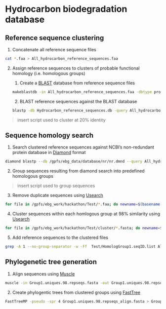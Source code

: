 # **Hydrocarbon biodegradation database**

## Reference sequence clustering

1. Concatenate all reference sequence files

```bash
cat *.faa > All_hydrocarbon_reference_sequences.faa
```

2. Assign reference sequences to clusters of probable functional homology (i.e. homologous groups)

   1. Create a [BLAST](https://www.ncbi.nlm.nih.gov/books/NBK52640/) database from reference sequence files
   
    ```bash
    makeblastdb -in All_hydrocarbon_reference_sequences.faa -dbtype prot -out Hydrocarbon_reference_sequences.db
    ```
        
   2. BLAST reference sequences against the BLAST database
   
    ```bash
    blastp -db Hydrocarbon_reference_sequences.db -query All_hydrocarbon_reference_sequences.faa -outfmt 6 -evalue 1e-4 -num_threads 40 -out Self_blast_hydrocarbon_references.txt
    ```

> insert script used to cluster at 20% identity

## Sequence homology search
 
1. Search clustered reference sequences against NCBI’s non-redundant protein database in [Diamond](https://github.com/bbuchfink/diamond) format

```bash
diamond blastp --db /gpfs/ebg_data/database/nr/nr.dmnd --query All_hydrocarbon_reference_sequences.faa --out diamondout_All_hydrocarbon_reference_sequences.txt --outfmt 6 qseqid sseqid pident length mismatch gapopen qstart qend sstart send evalue bitscore full_sseq --max-target-seqs 0 --query-cover 70 --evalue 0.0001 --threads 60
```
    
2. Group sequences resulting from diamond search into predefined homologous groups

> insert script used to group sequences


3. Remove duplicate sequences using [Usearch](https://www.drive5.com/usearch/)

```bash
for file in /gpfs/ebg_work/hackathon/Test/*.faa; do newname=$(basename $file .faa); time usearch -derep_fulllength $file -fastaout $newname.uniques.fasta; done
```

4. Cluster sequences within each homlogous group at 98% similarity using [Usearch](https://www.drive5.com/usearch/)

```bash
for file in /gpfs/ebg_work/hackathon/Test/cluster/*.fasta; do newname=$(basename $file .fasta); time usearch -cluster_fast $file -id 0.98 -centroids $newname.98.repseqs.fasta -uc $newname.clusters.uc; done
```

5. Add reference sequences to the clustered files

```bash
grep -A 1 --no-group-separator -w -Ff  Test/HomologGroup1.seqID.list Alignment/All_hydrocarbon_reference_sequences_singleline.fasta >> Alignment/Group1.uniques.98.repseqs.fasta
```

## Phylogenetic tree generation

1. Align sequences using [Muscle](https://www.drive5.com/muscle/)

```bash
muscle -in Group1.uniques.98.repseqs.fasta -out Group1.uniques.98.repseqs_align.fasta
```

2. Create phylogentic trees from clustered groups using [FastTree](http://www.microbesonline.org/fasttree/)

```bash
FastTreeMP -pseudo -spr 4 Group1.uniques.98.repseqs_align.fasta > Group1.uniques.98.repseqs_align_tree.tre
```